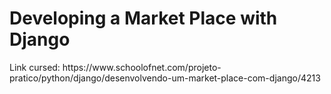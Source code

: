 <h1>Developing a Market Place with Django</h1>
<p>Link cursed: https://www.schoolofnet.com/projeto-pratico/python/django/desenvolvendo-um-market-place-com-django/4213</p>
